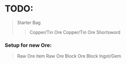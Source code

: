 # TODO:
>Starter Bag
>> Copper/Tin Ore
>> Copper/Tin Ore Shortsword
>>

### Setup for new Ore:
>Raw Ore item
>Raw Ore Block
>Ore Block
>Ingot/Gem
>

<!--stackedit_data:
eyJoaXN0b3J5IjpbMTM0ODI2NTU3Nl19
-->